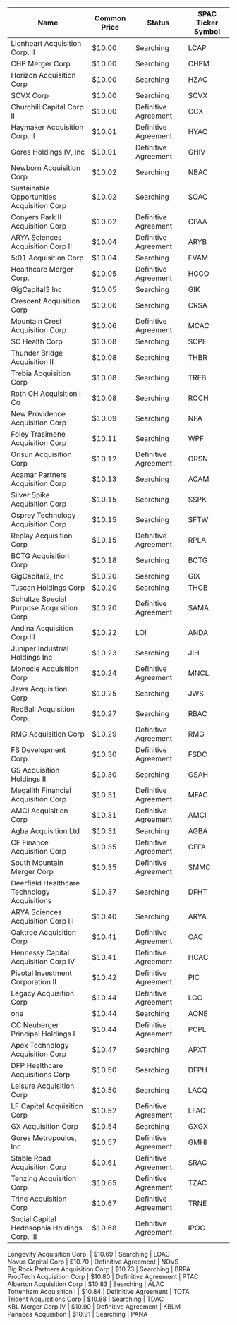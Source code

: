 Name                                         | Common Price  | Status               | SPAC Ticker Symbol
-------------------------------------------- | ------------- | -------------------- | ------------------
Lionheart Acquisition Corp. II               | $10.00        | Searching            | LCAP              
CHP Merger Corp                              | $10.00        | Searching            | CHPM              
Horizon Acquisition Corp                     | $10.00        | Searching            | HZAC              
SCVX Corp                                    | $10.00        | Searching            | SCVX              
Churchill Capital Corp II                    | $10.00        | Definitive Agreement | CCX               
Haymaker Acquisition Corp. II                | $10.01        | Definitive Agreement | HYAC              
Gores Holdings IV, Inc                       | $10.01        | Definitive Agreement | GHIV              
Newborn Acquisition Corp                     | $10.02        | Searching            | NBAC              
Sustainable Opportunities Acquisition Corp   | $10.02        | Searching            | SOAC              
Conyers Park II Acquisition Corp             | $10.02        | Definitive Agreement | CPAA              
ARYA Sciences Acquisition Corp II            | $10.04        | Definitive Agreement | ARYB              
5:01 Acquisition Corp                        | $10.04        | Searching            | FVAM              
Healthcare Merger Corp.                      | $10.05        | Definitive Agreement | HCCO              
GigCapital3 Inc                              | $10.05        | Searching            | GIK               
Crescent Acquisition Corp                    | $10.06        | Searching            | CRSA              
Mountain Crest Acquisition Corp              | $10.06        | Definitive Agreement | MCAC              
SC Health Corp                               | $10.08        | Searching            | SCPE              
Thunder Bridge Acquisition II                | $10.08        | Searching            | THBR              
Trebia Acquisition Corp                      | $10.08        | Searching            | TREB              
Roth CH Acquisition I Co                     | $10.08        | Searching            | ROCH              
New Providence Acquisition Corp              | $10.09        | Searching            | NPA               
Foley Trasimene Acquisition Corp             | $10.11        | Searching            | WPF               
Orisun Acquisition Corp                      | $10.12        | Definitive Agreement | ORSN              
Acamar Partners Acquisition Corp             | $10.13        | Searching            | ACAM              
Silver Spike Acquisition Corp                | $10.15        | Searching            | SSPK              
Osprey Technology Acquisition Corp           | $10.15        | Searching            | SFTW              
Replay Acquisition Corp                      | $10.15        | Definitive Agreement | RPLA              
BCTG Acquisition Corp                        | $10.18        | Searching            | BCTG              
GigCapital2, Inc                             | $10.20        | Searching            | GIX               
Tuscan Holdings Corp                         | $10.20        | Searching            | THCB              
Schultze Special Purpose Acquisition Corp    | $10.20        | Definitive Agreement | SAMA              
Andina Acquisition Corp III                  | $10.22        | LOI                  | ANDA              
Juniper Industrial Holdings Inc              | $10.23        | Searching            | JIH               
Monocle Acquisition Corp                     | $10.24        | Definitive Agreement | MNCL              
Jaws Acquisition Corp                        | $10.25        | Searching            | JWS               
RedBall Acquisition Corp.                    | $10.27        | Searching            | RBAC              
RMG Acquisition Corp                         | $10.29        | Definitive Agreement | RMG               
FS Development Corp.                         | $10.30        | Definitive Agreement | FSDC              
GS Acquisition Holdings II                   | $10.30        | Searching            | GSAH              
Megalith Financial Acquisition Corp          | $10.31        | Definitive Agreement | MFAC              
AMCI Acquisition Corp                        | $10.31        | Definitive Agreement | AMCI              
Agba Acquisition Ltd                         | $10.31        | Searching            | AGBA              
CF Finance Acquisition Corp                  | $10.35        | Definitive Agreement | CFFA              
South Mountain Merger Corp                   | $10.35        | Definitive Agreement | SMMC              
Deerfield Healthcare Technology Acquisitions | $10.37        | Searching            | DFHT              
ARYA Sciences Acquisition Corp III           | $10.40        | Searching            | ARYA              
Oaktree Acquisition Corp                     | $10.41        | Definitive Agreement | OAC               
Hennessy Capital Acquisition Corp IV         | $10.41        | Definitive Agreement | HCAC              
Pivotal Investment Corporation II            | $10.42        | Definitive Agreement | PIC               
Legacy Acquisition Corp                      | $10.44        | Definitive Agreement | LGC               
one                                          | $10.44        | Searching            | AONE              
CC Neuberger Principal Holdings I            | $10.44        | Definitive Agreement | PCPL              
Apex Technology Acquisition Corp             | $10.47        | Searching            | APXT              
DFP Healthcare Acquisitions Corp             | $10.50        | Searching            | DFPH              
Leisure Acquisition Corp                     | $10.50        | Searching            | LACQ              
LF Capital Acquisition Corp                  | $10.52        | Definitive Agreement | LFAC              
GX Acquisition Corp                          | $10.54        | Searching            | GXGX              
Gores Metropoulos, Inc                       | $10.57        | Definitive Agreement | GMHI              
Stable Road Acquisition Corp                 | $10.61        | Definitive Agreement | SRAC              
Tenzing Acquisition Corp                     | $10.65        | Definitive Agreement | TZAC              
Trine Acquisition Corp                       | $10.67        | Definitive Agreement | TRNE              
Social Capital Hedosophia Holdings Corp. III | $10.68        | Definitive Agreement | IPOC              
Longevity Acquisition Corp.
                 | $10.69        | Searching            | LOAC              
Novus Capital Corp                           | $10.70        | Definitive Agreement | NOVS              
Big Rock Partners Acquisition Corp           | $10.73        | Searching            | BRPA              
PropTech Acquisition Corp                    | $10.80        | Definitive Agreement | PTAC              
Alberton Acquisition Corp                    | $10.83        | Searching            | ALAC              
Tottenham Acquisition I                      | $10.84        | Definitive Agreement | TOTA              
Trident Acquisitions Corp                    | $10.88        | Searching            | TDAC              
KBL Merger Corp IV                           | $10.90        | Definitive Agreement | KBLM              
Panacea Acquisition                          | $10.91        | Searching            | PANA              
